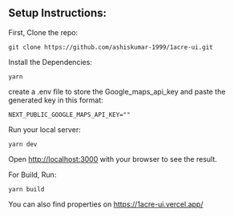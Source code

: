 

## Setup Instructions:
First, Clone the repo:
``` 
git clone https://github.com/ashiskumar-1999/1acre-ui.git
```
Install the Dependencies:
```
yarn
```
create a .env file to store the Google_maps_api_key and paste the generated key in this format:
```
NEXT_PUBLIC_GOOGLE_MAPS_API_KEY=""
```
Run your local server:
```
yarn dev
```
Open [http://localhost:3000](http://localhost:3000) with your browser to see the result.

For Build, Run:
```
yarn build
```

You can also find properties on https://1acre-ui.vercel.app/



